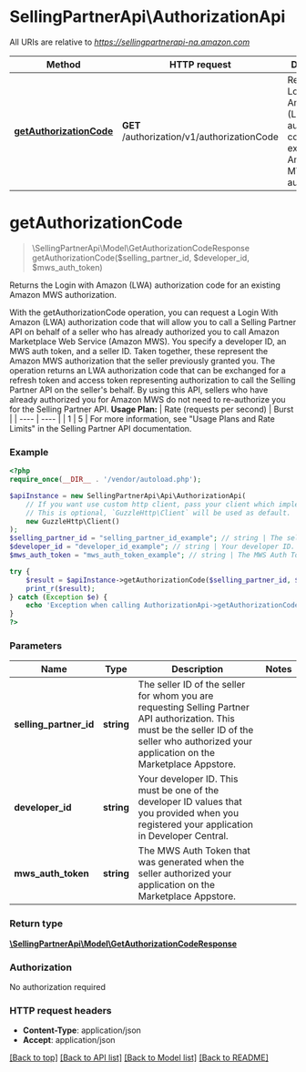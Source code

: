 # SellingPartnerApi\AuthorizationApi

All URIs are relative to *https://sellingpartnerapi-na.amazon.com*

Method | HTTP request | Description
------------- | ------------- | -------------
[**getAuthorizationCode**](AuthorizationApi.md#getAuthorizationCode) | **GET** /authorization/v1/authorizationCode | Returns the Login with Amazon (LWA) authorization code for an existing Amazon MWS authorization.


# **getAuthorizationCode**
> \SellingPartnerApi\Model\GetAuthorizationCodeResponse getAuthorizationCode($selling_partner_id, $developer_id, $mws_auth_token)

Returns the Login with Amazon (LWA) authorization code for an existing Amazon MWS authorization.

With the getAuthorizationCode operation, you can request a Login With Amazon (LWA) authorization code that will allow you to call a Selling Partner API on behalf of a seller who has already authorized you to call Amazon Marketplace Web Service (Amazon MWS). You specify a developer ID, an MWS auth token, and a seller ID. Taken together, these represent the Amazon MWS authorization that the seller previously granted you. The operation returns an LWA authorization code that can be exchanged for a refresh token and access token representing authorization to call the Selling Partner API on the seller's behalf. By using this API, sellers who have already authorized you for Amazon MWS do not need to re-authorize you for the Selling Partner API.  **Usage Plan:**  | Rate (requests per second) | Burst | | ---- | ---- | | 1 | 5 |  For more information, see \"Usage Plans and Rate Limits\" in the Selling Partner API documentation.

### Example
```php
<?php
require_once(__DIR__ . '/vendor/autoload.php');

$apiInstance = new SellingPartnerApi\Api\AuthorizationApi(
    // If you want use custom http client, pass your client which implements `GuzzleHttp\ClientInterface`.
    // This is optional, `GuzzleHttp\Client` will be used as default.
    new GuzzleHttp\Client()
);
$selling_partner_id = "selling_partner_id_example"; // string | The seller ID of the seller for whom you are requesting Selling Partner API authorization. This must be the seller ID of the seller who authorized your application on the Marketplace Appstore.
$developer_id = "developer_id_example"; // string | Your developer ID. This must be one of the developer ID values that you provided when you registered your application in Developer Central.
$mws_auth_token = "mws_auth_token_example"; // string | The MWS Auth Token that was generated when the seller authorized your application on the Marketplace Appstore.

try {
    $result = $apiInstance->getAuthorizationCode($selling_partner_id, $developer_id, $mws_auth_token);
    print_r($result);
} catch (Exception $e) {
    echo 'Exception when calling AuthorizationApi->getAuthorizationCode: ', $e->getMessage(), PHP_EOL;
}
?>
```

### Parameters

Name | Type | Description  | Notes
------------- | ------------- | ------------- | -------------
 **selling_partner_id** | **string**| The seller ID of the seller for whom you are requesting Selling Partner API authorization. This must be the seller ID of the seller who authorized your application on the Marketplace Appstore. |
 **developer_id** | **string**| Your developer ID. This must be one of the developer ID values that you provided when you registered your application in Developer Central. |
 **mws_auth_token** | **string**| The MWS Auth Token that was generated when the seller authorized your application on the Marketplace Appstore. |

### Return type

[**\SellingPartnerApi\Model\GetAuthorizationCodeResponse**](../Model/GetAuthorizationCodeResponse.md)

### Authorization

No authorization required

### HTTP request headers

 - **Content-Type**: application/json
 - **Accept**: application/json

[[Back to top]](#) [[Back to API list]](../../README.md#documentation-for-api-endpoints) [[Back to Model list]](../../README.md#documentation-for-models) [[Back to README]](../../README.md)

